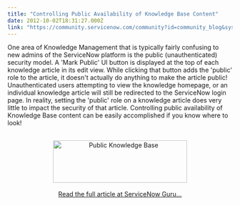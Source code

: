 ```yaml
---
title: "Controlling Public Availability of Knowledge Base Content"
date: 2012-10-02T18:31:27.000Z
link: "https://community.servicenow.com/community?id=community_blog&sys_id=796c2ea1dbd0dbc01dcaf3231f9619b8"
---
```

<p>One area of Knowledge Management that is typically fairly confusing to new admins of the ServiceNow platform is the public (unauthenticated) security model. A 'Mark Public' UI button is displayed at the top of each knowledge article in its edit view. While clicking that button adds the 'public' role to the article, it doesn't actually do anything to make the article public! Unauthenticated users attempting to view the knowledge homepage, or an individual knowledge article will still be redirected to the ServiceNow login page. In reality, setting the 'public' role on a knowledge article does very little to impact the security of that article. Controlling public availability of Knowledge Base content can be easily accomplished if you know where to look!<br /><center><br /><a href="http://www.servicenowguru.com/system-definition/controlling-public-availability-knowledge-base-content/"><img src="http://www.servicenowguru.com/wp-content/uploads/2012/10/PublicKB-300x95.png" alt="Public Knowledge Base" title="Public Knowledge Base" width="300" height="95" class="aligncenter size-medium wp-image-4554" /></a><br /><br /><a title="w.servicenowguru.com/system-definition/controlling-public-availability-knowledge-base-content/" href="http://www.servicenowguru.com/system-definition/controlling-public-availability-knowledge-base-content/">Read the full article at ServiceNow Guru...</a><br /></center><br /><!--break--></p>